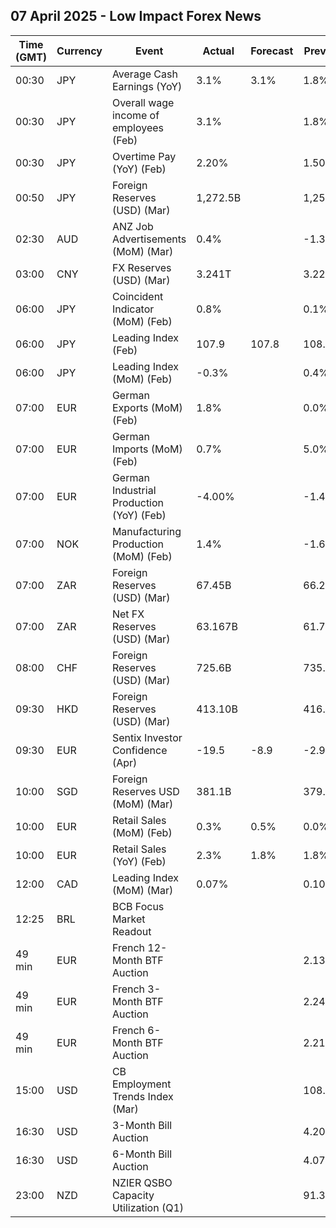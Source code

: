 ## 07 April 2025 - Low Impact Forex News

| Time (GMT) | Currency | Event | Actual | Forecast | Previous |
|------|----------|-------|--------|----------|----------|
| 00:30 | JPY | Average Cash Earnings (YoY) | 3.1% | 3.1% | 1.8% |
| 00:30 | JPY | Overall wage income of employees (Feb) | 3.1% |  | 1.8% |
| 00:30 | JPY | Overtime Pay (YoY) (Feb) | 2.20% |  | 1.50% |
| 00:50 | JPY | Foreign Reserves (USD) (Mar) | 1,272.5B |  | 1,253.3B |
| 02:30 | AUD | ANZ Job Advertisements (MoM) (Mar) | 0.4% |  | -1.3% |
| 03:00 | CNY | FX Reserves (USD) (Mar) | 3.241T |  | 3.227T |
| 06:00 | JPY | Coincident Indicator (MoM) (Feb) | 0.8% |  | 0.1% |
| 06:00 | JPY | Leading Index (Feb) | 107.9 | 107.8 | 108.2 |
| 06:00 | JPY | Leading Index (MoM) (Feb) | -0.3% |  | 0.4% |
| 07:00 | EUR | German Exports (MoM) (Feb) | 1.8% |  | 0.0% |
| 07:00 | EUR | German Imports (MoM) (Feb) | 0.7% |  | 5.0% |
| 07:00 | EUR | German Industrial Production (YoY) (Feb) | -4.00% |  | -1.49% |
| 07:00 | NOK | Manufacturing Production (MoM) (Feb) | 1.4% |  | -1.6% |
| 07:00 | ZAR | Foreign Reserves (USD) (Mar) | 67.45B |  | 66.26B |
| 07:00 | ZAR | Net FX Reserves (USD) (Mar) | 63.167B |  | 61.733B |
| 08:00 | CHF | Foreign Reserves (USD) (Mar) | 725.6B |  | 735.4B |
| 09:30 | HKD | Foreign Reserves (USD) (Mar) | 413.10B |  | 416.40B |
| 09:30 | EUR | Sentix Investor Confidence (Apr) | -19.5 | -8.9 | -2.9 |
| 10:00 | SGD | Foreign Reserves USD (MoM) (Mar) | 381.1B |  | 379.3B |
| 10:00 | EUR | Retail Sales (MoM) (Feb) | 0.3% | 0.5% | 0.0% |
| 10:00 | EUR | Retail Sales (YoY) (Feb) | 2.3% | 1.8% | 1.8% |
| 12:00 | CAD | Leading Index (MoM) (Mar) | 0.07% |  | 0.10% |
| 12:25 | BRL | BCB Focus Market Readout |  |  |  |
| 49 min | EUR | French 12-Month BTF Auction |  |  | 2.131% |
| 49 min | EUR | French 3-Month BTF Auction |  |  | 2.244% |
| 49 min | EUR | French 6-Month BTF Auction |  |  | 2.211% |
| 15:00 | USD | CB Employment Trends Index (Mar) |  |  | 108.56 |
| 16:30 | USD | 3-Month Bill Auction |  |  | 4.205% |
| 16:30 | USD | 6-Month Bill Auction |  |  | 4.070% |
| 23:00 | NZD | NZIER QSBO Capacity Utilization (Q1) |  |  | 91.3% |
